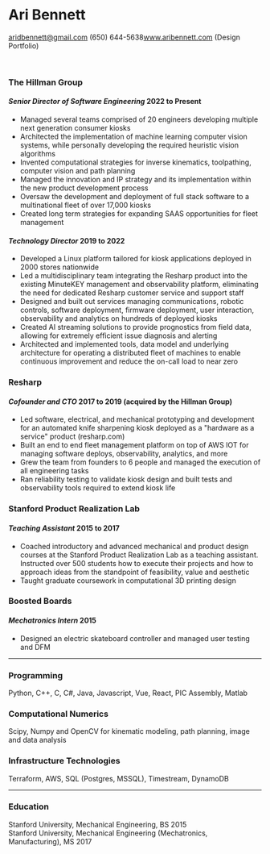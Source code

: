 # Ari Bennett
aridbennett@gmail.com (650) 644-5638<span>www.aribennett.com (Design Portfolio)</span> 

<br>

### The Hillman Group
#### <i> Senior Director of Software Engineering </i> <span>2022 to Present</span> 
* Managed several teams comprised of 20 engineers developing multiple next generation consumer kiosks
* Architected the implementation of machine learning computer vision systems, while personally developing the required heuristic vision algorithms
* Invented computational strategies for inverse kinematics, toolpathing, computer vision and path planning
* Managed the innovation and IP strategy and its implementation within the new product development process
* Oversaw the development and deployment of full stack software to a multinational fleet of over 17,000 kiosks
* Created long term strategies for expanding SAAS opportunities for fleet management
#### <i> Technology Director </i> <span>2019 to 2022</span> 
* Developed a Linux platform tailored for kiosk applications deployed in 2000 stores nationwide
* Led a multidisciplinary team integrating the Resharp product into the existing MinuteKEY management and observability platform, eliminating the need for dedicated Resharp customer service and support staff
* Designed and built out services managing communications, robotic controls, software deployment, firmware deployment, user interaction, observability and analytics on hundreds of deployed kiosks
* Created AI streaming solutions to provide prognostics from field data, allowing for extremely efficient issue diagnosis and alerting
* Architected and implemented tools, data model and underlying architecture for operating a distributed fleet of machines to enable continuous improvement and reduce the on-call load to near zero
### Resharp 
#### <i> Cofounder and CTO </i> <span>2017 to 2019 (acquired by the Hillman Group)</span>
* Led software, electrical, and mechanical prototyping and development for an automated knife sharpening kiosk deployed as a "hardware as a service" product (resharp.com)
* Built an end to end fleet management platform on top of AWS IOT for managing software deploys, observability, analytics, and more
* Grew the team from founders to 6 people and managed the execution of all engineering tasks
* Ran reliability testing to validate kiosk design and built tests and observability tools required to extend kiosk life
### Stanford Product Realization Lab
#### <i> Teaching Assistant </i> <span>2015 to 2017</span>
* Coached introductory and advanced mechanical and product design courses at the Stanford Product Realization Lab as a teaching assistant. Instructed over 500 students how to execute their projects and how to approach ideas from the standpoint of feasibility, value and aesthetic
* Taught graduate coursework in computational 3D printing design
### Boosted Boards 
#### <i> Mechatronics Intern </i> <span>2015</span>  
* Designed an electric skateboard controller and managed user testing and DFM
---
### Programming
Python, C++, C, C#, Java, Javascript, Vue, React, PIC Assembly, Matlab
### Computational Numerics
Scipy, Numpy and OpenCV for kinematic modeling, path planning, image and data analysis
### Infrastructure Technologies
Terraform, AWS, SQL (Postgres, MSSQL), Timestream, DynamoDB

---
### Education
Stanford University, Mechanical Engineering, BS 2015  
Stanford University, Mechanical Engineering (Mechatronics, Manufacturing), MS 2017